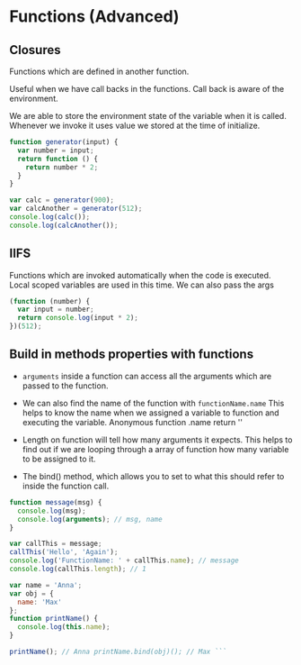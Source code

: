 # Functions (Advanced)

## Closures

Functions which are defined in another function.

Useful when we have call backs in the functions. Call back is aware of the environment.

We are able to store the environment state of the variable when it is called. Whenever we invoke it uses value we stored at the time of initialize.

```javascript
function generator(input) {
  var number = input;
  return function () {
    return number * 2;
  }
}

var calc = generator(900);
var calcAnother = generator(512);
console.log(calc());
console.log(calcAnother());
```

## IIFS

Functions which are invoked automatically when the code is executed.
Local scoped variables are used in this time.
We can also pass the args

```javascript
(function (number) {
  var input = number;
  return console.log(input * 2);
})(512);
```

## Build in methods properties with functions

* ```arguments``` inside a function can access all the arguments which are passed to the function.

* We can also find the name of the function with ```functionName.name```
This helps to know the name when we assigned a variable to function and executing the variable. Anonymous function .name return ''

* Length on function will tell how many arguments it expects. This helps to find out if we are looping through a array of function how many variable to be assigned to it.

* The bind() method, which allows you to set to what this should refer to inside the function call.

```javascript
function message(msg) {
  console.log(msg);
  console.log(arguments); // msg, name
}

var callThis = message;
callThis('Hello', 'Again');
console.log('FunctionName: ' + callThis.name); // message
console.log(callThis.length); // 1

var name = 'Anna';
var obj = {
  name: 'Max'
};
function printName() {
  console.log(this.name);
}

printName(); // Anna printName.bind(obj)(); // Max ```